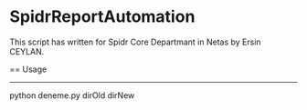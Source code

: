 # SpidrReportAutomation

This script has written for Spidr Core Departmant in Netas by Ersin CEYLAN.

== Usage

---

  python deneme.py dirOld dirNew

